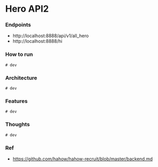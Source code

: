 # Hero API2

### Endpoints
- http://localhost:8888/api/v1/all_hero
- http://localhost:8888/hi

### How to run
```
# dev
```

### Architecture
```
# dev
```

### Features
```
# dev
```

### Thoughts
```
# dev
```

### Ref
- https://github.com/hahow/hahow-recruit/blob/master/backend.md